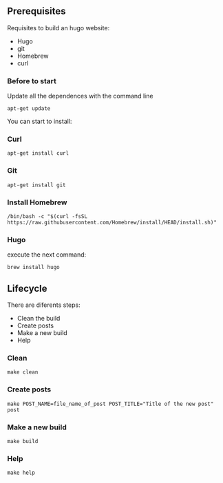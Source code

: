## Prerequisites

Requisites to build an hugo website:

- Hugo
- git
- Homebrew
- curl

### Before to start

Update all the dependences with the command line

```
apt-get update
```

You can start to install:

### Curl

```
apt-get install curl
```

### Git

```
apt-get install git
```

### Install Homebrew

```
/bin/bash -c "$(curl -fsSL https://raw.githubusercontent.com/Homebrew/install/HEAD/install.sh)"
```

### Hugo

execute the next command:

```
brew install hugo
```

## Lifecycle

There are diferents steps:

- Clean the build
- Create posts
- Make a new build
- Help

### Clean

```
make clean
```

### Create posts

```
make POST_NAME=file_name_of_post POST_TITLE="Title of the new post" post
```

### Make a new build

```
make build
```

### Help
```
make help
```
